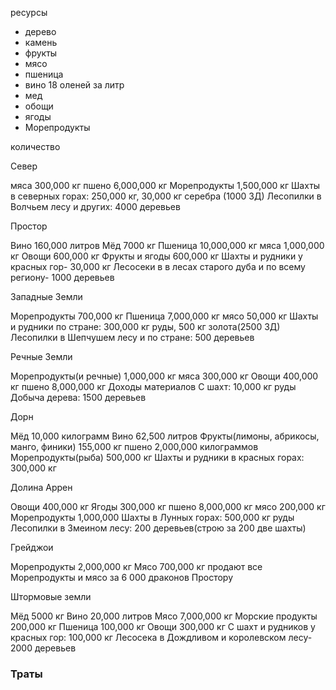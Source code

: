 ресурсы

- дерево
- камень
- фрукты
- мясо
- пшеница
- вино 18 оленей за литр
- мед
- обощи
- ягоды
- Морепродукты

количество

Север

мяса 300,000 кг
пшено 6,000,000 кг
Морепродукты 1,500,000 кг
Шахты в северных горах: 250,000 кг, 30,000 кг серебра (1000 ЗД)
Лесопилки в Волчьем лесу и других: 4000 деревьев

Простор

Вино 160,000 литров
Мёд 7000 кг
Пшеница 10,000,000 кг
мяса 1,000,000 кг
Овощи 600,000 кг
Фрукты и ягоды 600,000 кг
Шахты и рудники у красных гор- 30,000 кг
Лесосеки в в лесах старого дуба и по всему региону- 1000 деревьев

Западные Земли

Морепродукты 700,000 кг
Пшеница 7,000,000 кг
мясо 50,000 кг
Шахты и рудники по стране: 300,000 кг руды, 500 кг золота(2500 ЗД)
Лесопилки в Шепчушем лесу и по стране: 500 деревьев

Речные Земли

Морепродукты(и речные) 1,000,000 кг
мяса 300,000 кг
Овощи 400,000 кг
пшено 8,000,000 кг
Доходы материалов
С шахт: 10,000 кг руды
Добыча дерева: 1500 деревьев

Дорн

Мёд 10,000 килограмм
Вино 62,500 литров
Фрукты(лимоны, абрикосы, манго, финики) 155,000 кг
пшено 2,000,000 килограммов
Морепродукты(рыба) 500,000 кг
Шахты и рудники в красных горах: 300,000 кг

Долина Аррен

Овощи 400,000 кг
Ягоды 300,000 кг
пшено 8,000,000 кг
мясо 200,000 кг
Морепродукты 1,000,000
Шахты в Лунных горах: 500,000 кг руды
Лесопилки в Змеином лесу: 200 деревьев(строю за 200 две шахты)

Грейджои

Морепродукты 2,000,000 кг
Мясо 700,000 кг
продают все Морепродукты и мясо за 6 000 драконов Простору

Штормовые земли

Мёд 5000 кг
Вино 20,000 литров
Мясо 7,000,000 кг
Морские продукты 200,000 кг
Пшеница 100,000 кг
Овощи 300,000 кг
С шахт и рудников у красных гор: 100,000 кг
Лесосека в Дождливом и королевском лесу- 2000 деревьев

### Траты
